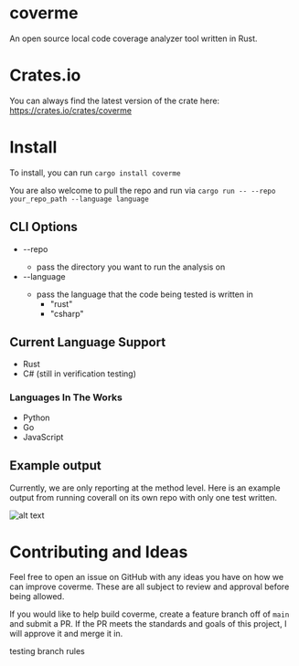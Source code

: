 # coverme

An open source local code coverage analyzer tool written in Rust.

# Crates.io

You can always find the latest version of the crate here: https://crates.io/crates/coverme

# Install

To install, you can run `cargo install coverme`

You are also welcome to pull the repo and run via `cargo run -- --repo your_repo_path --language language`

## CLI Options

- --repo <PATH>
  - pass the directory you want to run the analysis on
- --language <Language>
  - pass the language that the code being tested is written in
    - "rust"
    - "csharp"

## Current Language Support

- Rust
- C# (still in verification testing)

### Languages In The Works

- Python
- Go
- JavaScript

## Example output

Currently, we are only reporting at the method level. Here is an example output from running coverall on its own repo with only one test written.

![alt text](image.png)

# Contributing and Ideas

Feel free to open an issue on GitHub with any ideas you have on how we can improve coverme. These are all subject to review and approval before being allowed.

If you would like to help build coverme, create a feature branch off of `main` and submit a PR. If the PR meets the standards and goals of this project, I will approve it and merge it in.

testing branch rules
